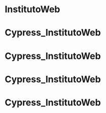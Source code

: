 # InstitutoWeb
# Cypress_InstitutoWeb
# Cypress_InstitutoWeb
# Cypress_InstitutoWeb
# Cypress_InstitutoWeb
